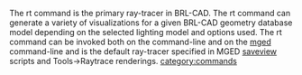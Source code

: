 The rt command is the primary ray-tracer in BRL-CAD. The rt command can
generate a variety of visualizations for a given BRL-CAD geometry
database model depending on the selected lighting model and options
used. The rt command can be invoked both on the command-line and on the
[mged](mged "wikilink") command-line and is the default ray-tracer
specified in MGED [saveview](saveview "wikilink") scripts and
Tools-&gt;Raytrace renderings.
[category:commands](category:commands "wikilink")